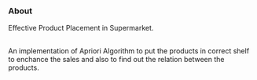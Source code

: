### About 
Effective Product Placement in Supermarket.
##
An implementation of Apriori Algorithm to put the products in correct shelf to enchance the sales and also to find out the relation between the products.
